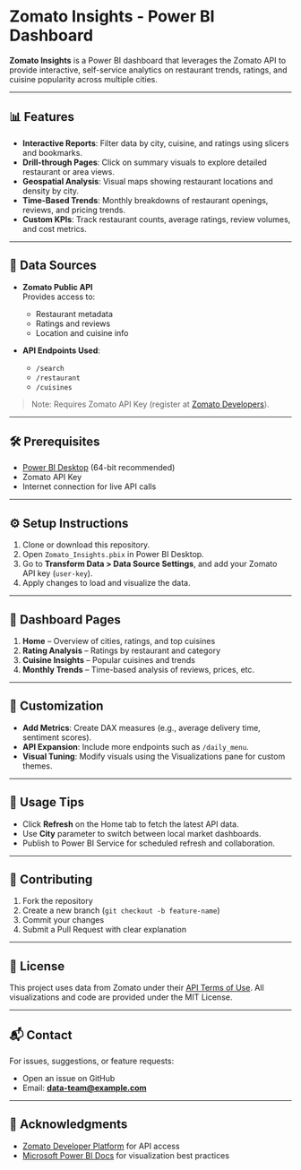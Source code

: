 # Zomato Insights - Power BI Dashboard

**Zomato Insights** is a Power BI dashboard that leverages the Zomato API to provide interactive, self-service analytics on restaurant trends, ratings, and cuisine popularity across multiple cities.

---

## 📊 Features

- **Interactive Reports**: Filter data by city, cuisine, and ratings using slicers and bookmarks.
- **Drill-through Pages**: Click on summary visuals to explore detailed restaurant or area views.
- **Geospatial Analysis**: Visual maps showing restaurant locations and density by city.
- **Time-Based Trends**: Monthly breakdowns of restaurant openings, reviews, and pricing trends.
- **Custom KPIs**: Track restaurant counts, average ratings, review volumes, and cost metrics.

---

## 🔌 Data Sources

- **Zomato Public API**  
  Provides access to:
  - Restaurant metadata
  - Ratings and reviews
  - Location and cuisine info

- **API Endpoints Used**:
  - `/search`
  - `/restaurant`
  - `/cuisines`

> Note: Requires Zomato API Key (register at [Zomato Developers](https://developers.zomato.com)).

---

## 🛠️ Prerequisites

- [Power BI Desktop](https://powerbi.microsoft.com/desktop/) (64-bit recommended)
- Zomato API Key
- Internet connection for live API calls

---

## ⚙️ Setup Instructions

1. Clone or download this repository.
2. Open `Zomato_Insights.pbix` in Power BI Desktop.
3. Go to **Transform Data > Data Source Settings**, and add your Zomato API key (`user-key`).
4. Apply changes to load and visualize the data.

---

## 🧭 Dashboard Pages

1. **Home** – Overview of cities, ratings, and top cuisines
2. **Rating Analysis** – Ratings by restaurant and category
3. **Cuisine Insights** – Popular cuisines and trends
4. **Monthly Trends** – Time-based analysis of reviews, prices, etc.

---

## 🔧 Customization

- **Add Metrics**: Create DAX measures (e.g., average delivery time, sentiment scores).
- **API Expansion**: Include more endpoints such as `/daily_menu`.
- **Visual Tuning**: Modify visuals using the Visualizations pane for custom themes.

---

## 🚀 Usage Tips

- Click **Refresh** on the Home tab to fetch the latest API data.
- Use **City** parameter to switch between local market dashboards.
- Publish to Power BI Service for scheduled refresh and collaboration.

---

## 🤝 Contributing

1. Fork the repository
2. Create a new branch (`git checkout -b feature-name`)
3. Commit your changes
4. Submit a Pull Request with clear explanation

---

## 📄 License

This project uses data from Zomato under their [API Terms of Use](https://developers.zomato.com/documentation). All visualizations and code are provided under the MIT License.

---

## 📬 Contact

For issues, suggestions, or feature requests:
- Open an issue on GitHub
- Email: **data-team@example.com**

---

## 🙏 Acknowledgments

- [Zomato Developer Platform](https://developers.zomato.com) for API access
- [Microsoft Power BI Docs](https://docs.microsoft.com/en-us/power-bi/) for visualization best practices
